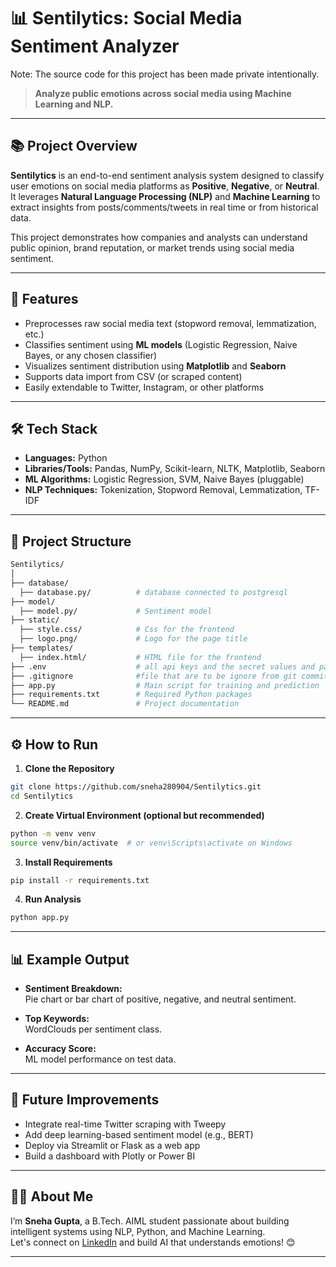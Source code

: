 # 📊 Sentilytics: Social Media Sentiment Analyzer

Note: The source code for this project has been made private intentionally.

> **Analyze public emotions across social media using Machine Learning and NLP.**

---

## 📚 Project Overview

**Sentilytics** is an end-to-end sentiment analysis system designed to classify user emotions on social media platforms as **Positive**, **Negative**, or **Neutral**.  
It leverages **Natural Language Processing (NLP)** and **Machine Learning** to extract insights from posts/comments/tweets in real time or from historical data.

This project demonstrates how companies and analysts can understand public opinion, brand reputation, or market trends using social media sentiment.

---

## 🚀 Features

- Preprocesses raw social media text (stopword removal, lemmatization, etc.)
- Classifies sentiment using **ML models** (Logistic Regression, Naive Bayes, or any chosen classifier)
- Visualizes sentiment distribution using **Matplotlib** and **Seaborn**
- Supports data import from CSV (or scraped content)
- Easily extendable to Twitter, Instagram, or other platforms

---

## 🛠️ Tech Stack

- **Languages:** Python  
- **Libraries/Tools:** Pandas, NumPy, Scikit-learn, NLTK, Matplotlib, Seaborn  
- **ML Algorithms:** Logistic Regression, SVM, Naive Bayes (pluggable)  
- **NLP Techniques:** Tokenization, Stopword Removal, Lemmatization, TF-IDF

---

## 📂 Project Structure

```bash
Sentilytics/
│
├── database/
  ├── database.py/          # database connected to postgresql
├── model/
  ├── model.py/             # Sentiment model
├── static/
  ├── style.css/            # Css for the frontend
  ├── logo.png/             # Logo for the page title
├── templates/
  ├── index.html/           # HTML file for the frontend
├── .env                    # all api keys and the secret values and password
├── .gitignore              #file that are to be ignore from git commit
├── app.py                  # Main script for training and prediction
├── requirements.txt        # Required Python packages
└── README.md               # Project documentation
```

---

## ⚙️ How to Run

1. **Clone the Repository**
```bash
git clone https://github.com/sneha280904/Sentilytics.git
cd Sentilytics
```

2. **Create Virtual Environment (optional but recommended)**
```bash
python -m venv venv
source venv/bin/activate  # or venv\Scripts\activate on Windows
```

3. **Install Requirements**
```bash
pip install -r requirements.txt
```

4. **Run Analysis**
```bash
python app.py
```

---

## 📊 Example Output

- **Sentiment Breakdown:**  
  Pie chart or bar chart of positive, negative, and neutral sentiment.

- **Top Keywords:**  
  WordClouds per sentiment class.

- **Accuracy Score:**  
  ML model performance on test data.

---

## 📎 Future Improvements

- Integrate real-time Twitter scraping with Tweepy
- Add deep learning-based sentiment model (e.g., BERT)
- Deploy via Streamlit or Flask as a web app
- Build a dashboard with Plotly or Power BI

---

## 🙋‍♀️ About Me

I’m **Sneha Gupta**, a B.Tech. AIML student passionate about building intelligent systems using NLP, Python, and Machine Learning.  
Let's connect on [LinkedIn](https://www.linkedin.com/in/sneha-gupta-a78839261/) and build AI that understands emotions! 😊

---
